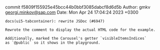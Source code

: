 commit f5809f155925e45bcc44b0bbf3085dabcf8d6d5b
Author: gmkv <georgi.minkov@sap.com>
Date:   Mon Apr 24 17:04:24 2023 +0300

    docs(ui5-tabcontainer): rewrite JSDoc (#6947)
    
    Rewrote the comment to display the actual HTML code for the example.
    
    Additionally, marked the Carousel's getter `visibleItemsIndices`
    as `@public` so it shows in the playground.
